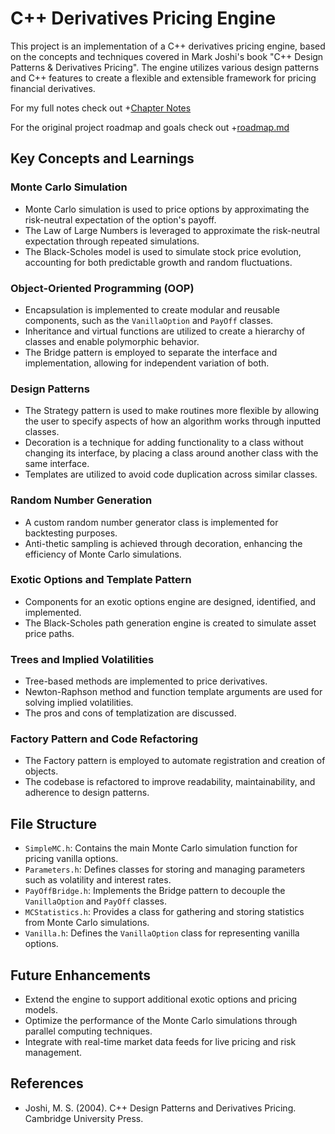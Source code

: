 # C++ Derivatives Pricing Engine

This project is an implementation of a C++ derivatives pricing engine, based on the concepts and techniques covered in Mark Joshi's book "C++ Design Patterns & Derivatives Pricing". The engine utilizes various design patterns and C++ features to create a flexible and extensible framework for pricing financial derivatives.

For my full notes check out +[Chapter Notes](notes.md)

For the original project roadmap and goals check out +[roadmap.md](roadmap.md)

## Key Concepts and Learnings

### Monte Carlo Simulation
- Monte Carlo simulation is used to price options by approximating the risk-neutral expectation of the option's payoff.
- The Law of Large Numbers is leveraged to approximate the risk-neutral expectation through repeated simulations.
- The Black-Scholes model is used to simulate stock price evolution, accounting for both predictable growth and random fluctuations.

### Object-Oriented Programming (OOP)
- Encapsulation is implemented to create modular and reusable components, such as the `VanillaOption` and `PayOff` classes.
- Inheritance and virtual functions are utilized to create a hierarchy of classes and enable polymorphic behavior.
- The Bridge pattern is employed to separate the interface and implementation, allowing for independent variation of both.

### Design Patterns
- The Strategy pattern is used to make routines more flexible by allowing the user to specify aspects of how an algorithm works through inputted classes.
- Decoration is a technique for adding functionality to a class without changing its interface, by placing a class around another class with the same interface.
- Templates are utilized to avoid code duplication across similar classes.

### Random Number Generation
- A custom random number generator class is implemented for backtesting purposes.
- Anti-thetic sampling is achieved through decoration, enhancing the efficiency of Monte Carlo simulations.

### Exotic Options and Template Pattern
- Components for an exotic options engine are designed, identified, and implemented.
- The Black-Scholes path generation engine is created to simulate asset price paths.

### Trees and Implied Volatilities
- Tree-based methods are implemented to price derivatives.
- Newton-Raphson method and function template arguments are used for solving implied volatilities.
- The pros and cons of templatization are discussed.

### Factory Pattern and Code Refactoring
- The Factory pattern is employed to automate registration and creation of objects.
- The codebase is refactored to improve readability, maintainability, and adherence to design patterns.

## File Structure

- `SimpleMC.h`: Contains the main Monte Carlo simulation function for pricing vanilla options.
- `Parameters.h`: Defines classes for storing and managing parameters such as volatility and interest rates.
- `PayOffBridge.h`: Implements the Bridge pattern to decouple the `VanillaOption` and `PayOff` classes.
- `MCStatistics.h`: Provides a class for gathering and storing statistics from Monte Carlo simulations.
- `Vanilla.h`: Defines the `VanillaOption` class for representing vanilla options.

## Future Enhancements

- Extend the engine to support additional exotic options and pricing models.
- Optimize the performance of the Monte Carlo simulations through parallel computing techniques.
- Integrate with real-time market data feeds for live pricing and risk management.

## References

- Joshi, M. S. (2004). C++ Design Patterns and Derivatives Pricing. Cambridge University Press.

